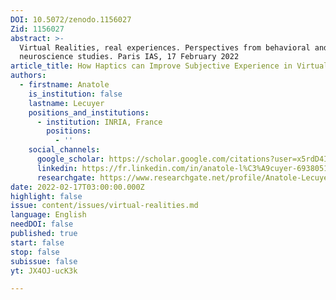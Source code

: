 ```yaml
---
DOI: 10.5072/zenodo.1156027
Zid: 1156027
abstract: >-
  Virtual Realities, real experiences. Perspectives from behavioral and
  neuroscience studies. Paris IAS, 17 February 2022
article_title: How Haptics can Improve Subjective Experience in Virtual Reality
authors:
  - firstname: Anatole
    is_institution: false
    lastname: Lecuyer
    positions_and_institutions:
      - institution: INRIA, France
        positions:
          - ''
    social_channels:
      google_scholar: https://scholar.google.com/citations?user=x5rdD4IAAAAJ&hl=en
      linkedin: https://fr.linkedin.com/in/anatole-l%C3%A9cuyer-693805195
      researchgate: https://www.researchgate.net/profile/Anatole-Lecuyer
date: 2022-02-17T03:00:00.000Z
highlight: false
issue: content/issues/virtual-realities.md
language: English
needDOI: false
published: true
start: false
stop: false
subissue: false
yt: JX4OJ-ucK3k

---
```


<Youtube yt="JX4OJ-ucK3k" caption="How Haptics can Improve Subjective Experience in Virtual Reality"></Youtube>